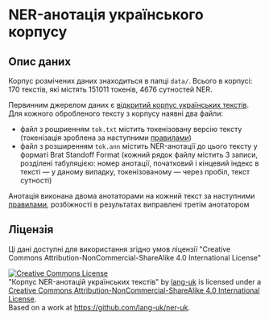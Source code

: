 # NER-анотація українського корпусу

## Опис даних

Корпус розмічених даних знаходиться в папці `data/`.
Всього в корпусі: 170 текстів, які містять 151011 токенів, 4676 сутностей NER.

Первинним джерелом даних є [відкритий корпус українських текстів]().
Для кожного обробленого тексту з корпусу наявні два файли:

- файл з рошриенням `tok.txt` містить токенізовану версію тексту (токенізація зроблена за наступними [правилами](doc/tokenization.md))
- файл з розширенням `tok.ann` містить NER-анотації до цього тексту у форматі Brat Standoff Format (кожний рядок файлу містить 3 записи, розділені табуляцією: номер анотації, початковий і кінцевий індекс в тексті — у даному випадку, токенізованому — через пробіл, текст сутності)

Анотація виконана двома анотаторами на кожний текст за наступними [правилами](doc/README.md), розбіжності в результатах виправлені третім анотатором

## Ліцензія

Ці дані доступні для використання згідно умов ліцензії "Creative Commons Attribution-NonCommercial-ShareAlike 4.0 International License"

<a rel="license" href="http://creativecommons.org/licenses/by-nc-sa/4.0/"><img alt="Creative Commons License" style="border-width:0" src="https://i.creativecommons.org/l/by-nc-sa/4.0/88x31.png" /></a><br /><span xmlns:dct="http://purl.org/dc/terms/" href="http://purl.org/dc/dcmitype/Dataset" property="dct:title" rel="dct:type">"Корпус NER-анотацій українських текстів"</span> by <a xmlns:cc="http://creativecommons.org/ns#" href="https://github.com/lang-uk" property="cc:attributionName" rel="cc:attributionURL">lang-uk</a> is licensed under a <a rel="license" href="http://creativecommons.org/licenses/by-nc-sa/4.0/">Creative Commons Attribution-NonCommercial-ShareAlike 4.0 International License</a>.<br />Based on a work at <a xmlns:dct="http://purl.org/dc/terms/" href="https://github.com/lang-uk/ner-uk" rel="dct:source">https://github.com/lang-uk/ner-uk</a>.
